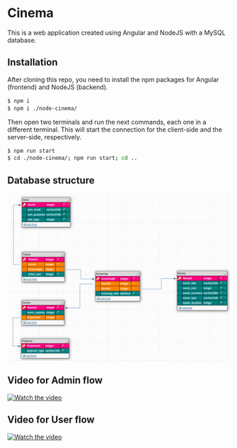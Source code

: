 # Cinema

This is a web application created using Angular and NodeJS with a MySQL database.

## Installation
After cloning this repo, you need to install the npm packages for Angular (frontend) and NodeJS (backend).
```sh
$ npm i 
$ npm i ./node-cinema/
```

Then open two terminals and run the next commands, each one in a different terminal. This will start the connection for the client-side and the server-side, respectively.
```sh
$ npm run start
$ cd ./node-cinema/; npm run start; cd ..
```

## Database structure

![](database.PNG)

## Video for Admin flow
[![Watch the video](https://img.youtube.com/vi/MdNRkOPkOpY/maxresdefault.jpg)](https://youtu.be/MdNRkOPkOpY)

## Video for User flow
[![Watch the video](https://img.youtube.com/vi/pBsuo-b8kPs/maxresdefault.jpg)](https://youtu.be/pBsuo-b8kPs)



